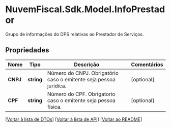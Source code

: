 # NuvemFiscal.Sdk.Model.InfoPrestador
Grupo de informações do DPS relativas ao Prestador de Serviços.

## Propriedades

Nome | Tipo | Descrição | Comentários
------------ | ------------- | ------------- | -------------
**CNPJ** | **string** | Número do CNPJ.  Obrigatório caso o emitente seja pessoa jurídica. | [optional] 
**CPF** | **string** | Número do CPF.  Obrigatorio caso o emitente seja pessoa física. | [optional] 

[[Voltar à lista de DTOs]](../README.md#documentation-for-models) [[Voltar à lista de API]](../README.md#documentation-for-api-endpoints) [[Voltar ao README]](../README.md)

